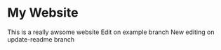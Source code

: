 # My Website

This is a really awsome website
Edit on example branch 
New editing on update-readme branch
